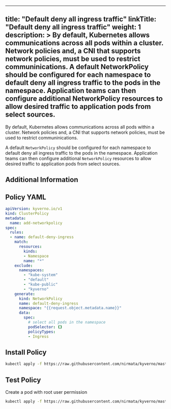 
---
title: "Default deny all ingress traffic"
linkTitle: "Default deny all ingress traffic"
weight: 1
description: >
  By default, Kubernetes allows communications across all pods within a cluster. Network policies and, a CNI that supports network policies, must be used to restrict communinications.
  A default NetworkPolicy should be configured for each namespace to default deny all ingress traffic to the pods in the namespace. Application teams can then configure additional NetworkPolicy resources to allow desired traffic to application pods from select sources.
---

By default, Kubernetes allows communications across all pods within a cluster. Network policies and, a CNI that supports network policies, must be used to restrict communinications. 

A default `NetworkPolicy` should be configured for each namespace to default deny all ingress traffic to the pods in the namespace. Application teams can then configure additional `NetworkPolicy` resources to allow desired traffic to application pods from select sources.

## Additional Information


## Policy YAML 

````yaml
apiVersion: kyverno.io/v1
kind: ClusterPolicy
metadata:
  name: add-networkpolicy
spec:
  rules:
  - name: default-deny-ingress
    match:
      resources: 
        kinds:
        - Namespace
        name: "*"
    exclude:
      namespaces:
        - "kube-system"
        - "default"
        - "kube-public"
        - "kyverno"
    generate: 
      kind: NetworkPolicy
      name: default-deny-ingress
      namespace: "{{request.object.metadata.name}}"
      data:
        spec:
          # select all pods in the namespace
          podSelector: {}
          policyTypes: 
          - Ingress

````

## Install Policy

```bash
kubectl apply -f https://raw.githubusercontent.com/nirmata/kyverno/master/samples/best_practices/add_network_policy.yaml
```

## Test Policy

Create a pod with root user permission

```bash
kubectl apply -f https://raw.githubusercontent.com/nirmata/kyverno/master/test/resources/require_default_network_policy.yaml
```
